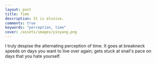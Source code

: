 ```yaml
---
layout: post
title: Time
description: It is elusive.
comments: true
keywords: "perception, time"
cover: /assets/images/yinyang.png
---
```


I truly despise the alternating perception of time. It goes at breakneck speeds on days you want to live over again; gets stuck at snail's pace on days that you hate yourself.
